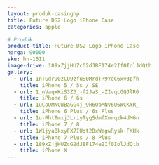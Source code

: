 ```yaml
---
layout: produk-casinghp
title: Future DS2 Logo iPhone Case
categories: apple

# Produk
product-title: Future DS2 Logo iPhone Case
harga: 90000
sku: hn-1511
image-drive: 189xZjjHUZcG2dJBF174e2If0IolJdQtb
gallery:
  - url: 1nTGdr90zCO9zfuS0MrdTR9YeC6xv3pfh
    title: iPhone 5 / 5s / SE
  - url: 1_nVaqxKiS3Z3_-f2JaS_-ZIvqcGQJlR6
    title: iPhone 6 / 6s
  - url: 1uCpOMNCWBaGG4j_9H6ObMNV6Q6WCKYR_
    title: iPhone 6 Plus / 6s Plus
  - url: 1u-RhtTmxjJLriyTygSdmfXmrqzk4dM6n
    title: iPhone 7 / 8
  - url: 1W1jya0kxyFX7IUqt2DxWegwRysk-FKHk
    title: iPhone 7 Plus / 8 Plus
  - url: 189xZjjHUZcG2dJBF174e2If0IolJdQtb
    title: iPhone X
---
```

